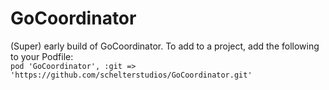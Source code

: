 # GoCoordinator

(Super) early build of GoCoordinator. To add to a project, add the following to your Podfile:  
`pod 'GoCoordinator', :git => 'https://github.com/schelterstudios/GoCoordinator.git'`
